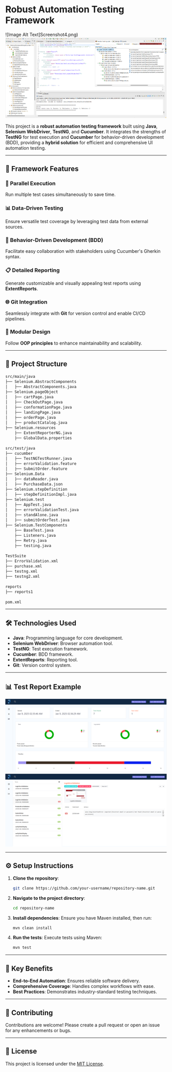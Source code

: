 
# Robust Automation Testing Framework

<!--![Automation Testing Banner](https://via.placeholder.com/1000x300?text=Automation+Testing+Framework)   -->
![Image Alt Text]Screenshot4.png)
![Alt text](Screenshot3.png)


This project is a **robust automation testing framework** built using **Java**, **Selenium WebDriver**, **TestNG**, and **Cucumber**. It integrates the strengths of **TestNG** for test execution and **Cucumber** for behavior-driven development (BDD), providing a **hybrid solution** for efficient and comprehensive UI automation testing.

---

## 🚀 **Framework Features**

### 🔄 **Parallel Execution**
Run multiple test cases simultaneously to save time.

### 📊 **Data-Driven Testing**
Ensure versatile test coverage by leveraging test data from external sources.

### 📝 **Behavior-Driven Development (BDD)**
Facilitate easy collaboration with stakeholders using Cucumber's Gherkin syntax.

### 📋 **Detailed Reporting**
Generate customizable and visually appealing test reports using **ExtentReports**.

### 🌐 **Git Integration**
Seamlessly integrate with **Git** for version control and enable CI/CD pipelines.

### 🔧 **Modular Design**
Follow **OOP principles** to enhance maintainability and scalability.

---

## 📂 **Project Structure**

```plaintext
src/main/java
├── Selenium.AbstractComponents
│   ├── AbstractComponents.java
├── Selenium.pageObject
│   ├── cartPage.java
│   ├── CheckOutPage.java
│   ├── conformationPage.java
│   ├── landingPage.java
│   ├── orderPage.java
│   ├── productCatalog.java
├── Selenium.resources
    ├── ExtentReporterNG.java
    ├── GlobalData.properties

src/test/java
├── cucumber
│   ├── TestNGTestRunner.java
│   ├── errorValidation.feature
│   ├── SubmitOrder.feature
├── Selenium.Data
│   ├── dataReader.java
│   ├── PurchaseData.json
├── Selenium.stepDefinition
│   ├── stepDefinitionImpl.java
├── Selenium.test
│   ├── AppTest.java
│   ├── errorValidationTest.java
│   ├── standAlone.java
│   ├── submitOrderTest.java
├── Selenium.TestComponents
    ├── BaseTest.java
    ├── Listeners.java
    ├── Retry.java
    ├── testing.java

TestSuite
├── ErrorValidation.xml
├── purchase.xml
├── testng.xml
├── testng2.xml

reports
├── reports1

pom.xml
```

---

## 🛠️ **Technologies Used**

- **Java**: Programming language for core development.
- **Selenium WebDriver**: Browser automation tool.
- **TestNG**: Test execution framework.
- **Cucumber**: BDD framework.
- **ExtentReports**: Reporting tool.
- **Git**: Version control system.

---

## 📊 **Test Report Example**

<!--![ExtentReports Example](https://via.placeholder.com/800x400?text=Sample+ExtentReport)  -->
![Alt text](Screenshot1.png)
![Alt text](Screenshot2.png)

---

## ⚙️ **Setup Instructions**

1. **Clone the repository**:
   ```bash
   git clone https://github.com/your-username/repository-name.git
   ```

2. **Navigate to the project directory**:
   ```bash
   cd repository-name
   ```

3. **Install dependencies**:
   Ensure you have Maven installed, then run:
   ```bash
   mvn clean install
   ```

4. **Run the tests**:
   Execute tests using Maven:
   ```bash
   mvn test
   ```

---

## 📌 **Key Benefits**

- **End-to-End Automation**: Ensures reliable software delivery.
- **Comprehensive Coverage**: Handles complex workflows with ease.
- **Best Practices**: Demonstrates industry-standard testing techniques.

---

## 🌟 **Contributing**

Contributions are welcome! Please create a pull request or open an issue for any enhancements or bugs.

---

## 📄 **License**

This project is licensed under the [MIT License](https://opensource.org/licenses/MIT).

